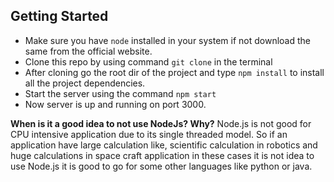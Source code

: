 ## Getting Started
- Make sure you have `node` installed in your system if not download the same from the official website.
- Clone this repo by using command `git clone` in the terminal
- After cloning go the root dir of the project and type `npm install` to install all the project dependencies.
- Start the server using the command `npm start`    
- Now server is up and running on port 3000.

**When is it a good idea to not use NodeJs? Why?**
Node.js is not good for CPU intensive application due to its single threaded model. So if an application have large calculation like, scientific calculation in robotics and huge calculations in space craft application in these cases it is not idea to use Node.js it is good to go for some other languages like python or java.
